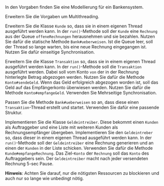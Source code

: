 In den Vorgaben finden Sie eine Modellierung für ein Bankensystem.

Erweitern Sie die Vorgaben um Multithreading.

Erweitern Sie die Klasse `Kunde` so, dass sie in einem eigenen Thread ausgeführt werden kann.
In der `run()`-Methode soll der `Kunde` eine `Rechnung` aus der Queue `offeneRechnungen` herausnehmen und sie bezahlen. Nutzen Sie dafür die statische Methode `Bank#ueberweisen`. Ist die Queue leer, soll der Thread so lange warten, bis eine neue Rechnung eingegangen ist. Nutzen Sie dafür einseitige Synchronisation.

Erweitern Sie die Klasse `Transaktion` so, dass sie in einem eigenen Thread ausgeführt werden kann.
In der `run()`-Methode soll die `Transaktion` ausgeführt werden. Dabei soll vom Konto `von` der in der Rechnung hinterlegte Betrag abgezogen werden. Nutzen Sie dafür die Methode `Konto#sendeGeld`. Wenn das Geld erfolgreich abgezogen worden ist, soll das Geld auf das Empfängerkonto überwiesen werden. Nutzen Sie dafür die Methode `Konto#empfangeGeld`.
Verwenden Sie Mehrseitige Synchronisation.

Passen Sie die Methode `Bank#ueberweisen` so an, dass diese einen `Transaktion`-Thread erstellt und startet. Verwenden Sie dafür eine passende Struktur.

Implementieren Sie die Klasse `Geldeintreiber`. Diese bekommt einen `Kunden` als Auftraggeber und eine Liste mit weiteren Kunden als Rechnungsempfänger übergeben.
Implementieren Sie den `Geldeintreber` so, dass dieser in einem eigenen Thread ausgeführt werden kann.
In der `run()`-Methode soll der `Geldeintreiber` eine Rechnung generieren und an einen der `Kunden` in der Liste schicken. Verwenden Sie dafür die Methode `Kunde#empfangeRechnung`. Das Ziel-`Konto` der `Rechnung` soll das `Konto` des Auftraggebers sein.
Der `Geldeintreiber` macht nach jeder versendeten Rechnung 5-sec Pause.


**Hinweis**: Achten Sie darauf, nur die nötigsten Ressourcen zu blockieren und auch nur so lange wie unbedingt nötig.
